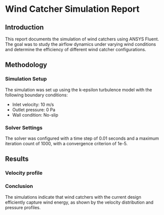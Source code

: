 # Wind Catcher Simulation Report

## Introduction

This report documents the simulation of wind catchers using ANSYS Fluent. The goal was to study the airflow dynamics under varying wind conditions and determine the efficiency of different wind catcher configurations.

## Methodology

### Simulation Setup

The simulation was set up using the k-epsilon turbulence model with the following boundary conditions:
- Inlet velocity: 10 m/s
- Outlet pressure: 0 Pa
- Wall condition: No-slip

### Solver Settings

The solver was configured with a time step of 0.01 seconds and a maximum iteration count of 1000, with a convergence criterion of 1e-5.

## Results

### Velocity profile 

### Conclusion

The simulations indicate that wind catchers with the current design efficiently capture wind energy, as shown by the velocity distribution and pressure profiles.
